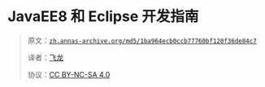 # JavaEE8 和 Eclipse 开发指南

> 原文：[`zh.annas-archive.org/md5/1ba964ecb0ccb77760bf120f36de84c7`](https://zh.annas-archive.org/md5/1ba964ecb0ccb77760bf120f36de84c7)
> 
> 译者：[飞龙](https://github.com/wizardforcel)
> 
> 协议：[CC BY-NC-SA 4.0](http://creativecommons.org/licenses/by-nc-sa/4.0/)
